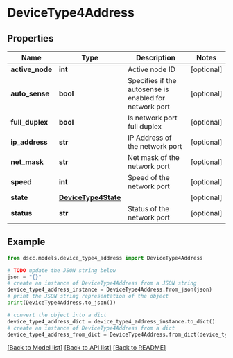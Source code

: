 # DeviceType4Address


## Properties

Name | Type | Description | Notes
------------ | ------------- | ------------- | -------------
**active_node** | **int** | Active node ID | [optional] 
**auto_sense** | **bool** | Specifies if the autosense is enabled for network port | [optional] 
**full_duplex** | **bool** | Is network port full duplex | [optional] 
**ip_address** | **str** | IP Address of the network port | [optional] 
**net_mask** | **str** | Net mask of the network port | [optional] 
**speed** | **int** | Speed of the network port | [optional] 
**state** | [**DeviceType4State**](DeviceType4State.md) |  | [optional] 
**status** | **str** | Status of the network port | [optional] 

## Example

```python
from dscc.models.device_type4_address import DeviceType4Address

# TODO update the JSON string below
json = "{}"
# create an instance of DeviceType4Address from a JSON string
device_type4_address_instance = DeviceType4Address.from_json(json)
# print the JSON string representation of the object
print(DeviceType4Address.to_json())

# convert the object into a dict
device_type4_address_dict = device_type4_address_instance.to_dict()
# create an instance of DeviceType4Address from a dict
device_type4_address_from_dict = DeviceType4Address.from_dict(device_type4_address_dict)
```
[[Back to Model list]](../README.md#documentation-for-models) [[Back to API list]](../README.md#documentation-for-api-endpoints) [[Back to README]](../README.md)


